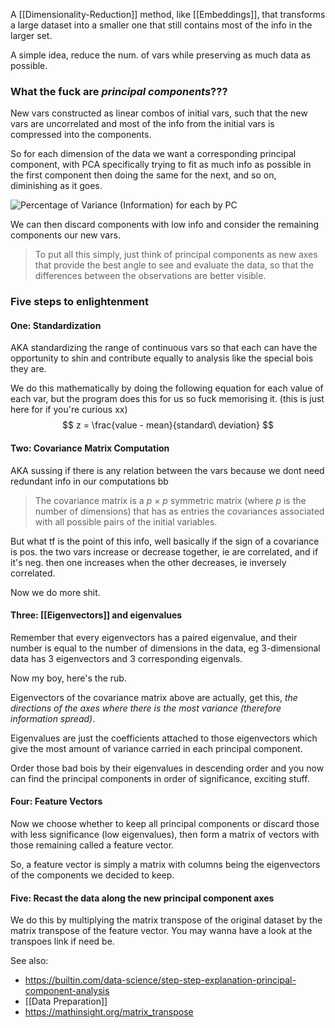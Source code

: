 A [[Dimensionality-Reduction]] method, like [[Embeddings]], that transforms a large dataset into a smaller one that still contains most of the info in the larger set.

A simple idea, reduce the num. of vars while preserving as much data as possible.

### What the fuck are *principal components*???

New vars constructed as linear combos of initial vars, such that the new vars are uncorrelated and most of the info from the initial vars is compressed into the components.

So for each dimension of the data we want a corresponding principal component, with PCA specifically trying to fit as much info as possible in the first component then doing the same for the next, and so on, diminishing as it goes.


![Percentage of Variance (Information) for each by PC](https://builtin.com/sites/www.builtin.com/files/styles/ckeditor_optimize/public/inline-images/national/Principal%2520Component%2520Analysis%2520Principal%2520Components.png)


We can then discard components with low info and consider the remaining components our new vars.

> To put all this simply, just think of principal components as new axes that provide the best angle to see and evaluate the data, so that the differences between the observations are better visible.

### Five steps to enlightenment

#### One: Standardization

AKA standardizing the range of continuous vars so that each can have the opportunity to shin and contribute equally to analysis like the special bois they are.

We do this mathematically by doing the following equation for each value of each var, but the program does this for us so fuck memorising it. (this is just here for if you're curious xx)
$$
z = \frac{value - mean}{standard\ deviation}
$$

#### Two: Covariance Matrix Computation

AKA sussing if there is any relation between the vars because we dont need redundant info in our computations bb

> The covariance matrix is a _p_ × _p_ symmetric matrix (where _p_ is the number of dimensions) that has as entries the covariances associated with all possible pairs of the initial variables.

But what tf is the point of this info, well basically if the sign of a covariance is pos. the two vars increase or decrease together, ie are correlated, and if it's neg. then one increases when the other decreases, ie inversely correlated.

Now we do more shit.

#### Three: [[Eigenvectors]] and eigenvalues

Remember that every eigenvectors has a paired eigenvalue, and their number is equal to the number of dimensions in the data, eg 3-dimensional data has 3 eigenvectors and 3 corresponding eigenvals.

Now my boy, here's the rub. 

Eigenvectors of the covariance matrix above are actually, get this, *the directions of the axes where there is the most variance (therefore information spread)*.

Eigenvalues are just the coefficients attached to those eigenvectors which give the most amount of variance carried in each principal component.

Order those bad bois by their eigenvalues in descending order and you now can find the principal components in order of significance, exciting stuff.

#### Four: Feature Vectors

Now we choose whether to keep all principal components or discard those with less significance (low eigenvalues), then form a matrix of vectors with those remaining called a feature vector.

So, a feature vector is simply a matrix with columns being the eigenvectors of the components we decided to keep.

#### Five: Recast the data along the new principal component axes

We do this by multiplying the matrix transpose of the original dataset by the matrix transpose of the feature vector. You may wanna have a look at the transpoes link if need be.

See also:
- https://builtin.com/data-science/step-step-explanation-principal-component-analysis
- [[Data Preparation]]
- https://mathinsight.org/matrix_transpose


